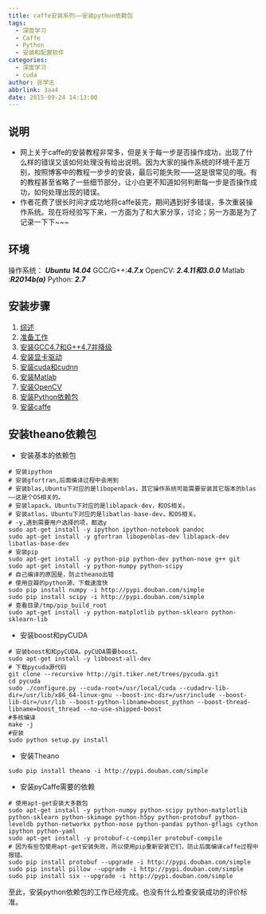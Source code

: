 ```yaml
---
title: caffe安装系列——安装python依赖包
tags:
  - 深度学习
  - Caffe
  - Python
  - 安装和配置软件
categories:
  - 深度学习
  - cuda
author: 张学志
abbrlink: 3aa4
date: 2015-09-24 14:13:00
---
```





## 说明
* 网上关于caffe的安装教程非常多，但是关于每一步是否操作成功，出现了什么样的错误又该如何处理没有给出说明。因为大家的操作系统的环境千差万别，按照博客中的教程一步步的安装，最后可能失败——这是很常见的哦。有的教程甚至省略了一些细节部分，让小白更不知道如何判断每一步是否操作成功，如何处理出现的错误。
* 作者花费了很长时间才成功地将caffe装完，期间遇到好多错误，多次重装操作系统。现在将经验写下来，一方面为了和大家分享，讨论；另一方面是为了记录一下下~~~

<!-- more -->

## 环境
操作系统： ***Ubuntu 14.04***
GCC/G++:***4.7.x***
OpenCV: ***2.4.11和3.0.0***
Matlab :***R2014b(a)***
Python:   ***2.7***

## 安装步骤

1. [综述](http://zhangxuezhi.com/2015/09/24/caffe%E5%AE%89%E8%A3%85%E7%B3%BB%E5%88%97%E2%80%94%E2%80%94%E7%BB%BC%E8%BF%B0/)
2. [准备工作]()
3. [安装GCC4.7和G++4.7并降级](http://zhangxuezhi.com/2015/09/22/caffe%E5%AE%89%E8%A3%85%E7%B3%BB%E5%88%97%E2%80%94%E2%80%94%E5%AE%89%E8%A3%85GCC4.7%E5%92%8CG++4.7%E5%B9%B6%E9%99%8D%E7%BA%A7/)
2. [安装显卡驱动](http://zhangxuezhi.com/2015/09/24/caffe%E5%AE%89%E8%A3%85%E7%B3%BB%E5%88%97%E2%80%94%E2%80%94%E5%AE%89%E8%A3%85NVIDIA%E6%98%BE%E5%8D%A1%E9%A9%B1%E5%8A%A8/)
3. [安装cuda和cudnn](http://zhangxuezhi.com/2015/09/22/caffe%E5%AE%89%E8%A3%85%E7%B3%BB%E5%88%97%E2%80%94%E2%80%94%E5%AE%89%E8%A3%85cuda%E5%92%8Ccudnn/)
4. [安装Matlab](http://zhangxuezhi.com/2015/09/23/caffe%E5%AE%89%E8%A3%85%E7%B3%BB%E5%88%97%E2%80%94%E2%80%94%E5%AE%89%E8%A3%85Matlab/)
5. [安装OpenCV](http://zhangxuezhi.com/2015/09/24/caffe%E5%AE%89%E8%A3%85%E7%B3%BB%E5%88%97%E2%80%94%E2%80%94%E5%AE%89%E8%A3%85OpenCV/)
6. [安装Python依赖包](http://zhangxuezhi.com/2015/09/24/caffe%E5%AE%89%E8%A3%85%E7%B3%BB%E5%88%97%E2%80%94%E2%80%94%E5%AE%89%E8%A3%85python%E4%BE%9D%E8%B5%96%E5%8C%85/)
7. [安装caffe](http://zhangxuezhi.com/2015/10/13/caffe%E5%AE%89%E8%A3%85%E7%B3%BB%E5%88%97%E2%80%94%E2%80%94%E5%AE%89%E8%A3%85caffe/)


## 安装theano依赖包
* 安装基本的依赖包
``` shell
# 安装ipython
# 安装gfortran,后面编译过程中会用到
# 安装blas,Ubuntu下对应的是libopenblas，其它操作系统可能需要安装其它版本的blas——这是个OS相关的。
# 安装lapack，Ubuntu下对应的是liblapack-dev，和OS相关。
# 安装atlas，Ubuntu下对应的是libatlas-base-dev，和OS相关。
# -y,遇到需要用户选择的项，都选y
sudo apt-get install -y ipython ipython-notebook pandoc 
sudo apt-get install -y gfortran libopenblas-dev liblapack-dev libatlas-base-dev 
# 安装pip
sudo apt-get install -y python-pip python-dev python-nose g++ git 
sudo apt-get install -y python-numpy python-scipy  
# 自己编译的原因是，防止theano出错
# 使用豆瓣的python源，下载速度快
sudo pip install numpy -i http://pypi.douban.com/simple 
sudo pip install scipy -i http://pypi.douban.com/simple 
# 查看目录/tmp/pip_build_root
sudo apt-get install -y python-matplotlib python-sklearn python-sklearn-lib 
```
* 安装boost和pyCUDA
```
# 安装boost和和pyCUDA。pyCUDA需要boost。
sudo apt-get install -y libboost-all-dev 
# 下载pycuda源代码
git clone --recursive http://git.tiker.net/trees/pycuda.git
cd pycuda
sudo ./configure.py --cuda-root=/usr/local/cuda --cudadrv-lib-dir=/usr/lib/x86_64-linux-gnu --boost-inc-dir=/usr/include --boost-lib-dir=/usr/lib --boost-python-libname=boost_python --boost-thread-libname=boost_thread --no-use-shipped-boost 
#多核编译
make -j 
#安装
sudo python setup.py install
```
* 安装Theano
```
sudo pip install theano -i http://pypi.douban.com/simple
```

* 安装pyCaffe需要的依赖
```
# 使用apt-get安装大多数包
sudo apt-get install -y python-numpy python-scipy python-matplotlib python-sklearn python-skimage python-h5py python-protobuf python-leveldb python-networkx python-nose python-pandas python-gflags cython ipython python-yaml 
sudo apt-get install -y protobuf-c-compiler protobuf-compile
# 因为有些包使用apt-get安装失败，所以使用pip重新安装它们，防止后面编译caffe过程中报错。
sudo pip install protobuf --upgrade -i http://pypi.douban.com/simple
sudo pip install pillow --upgrade -i http://pypi.douban.com/simple
sudo pip install six --upgrade -i http://pypi.douban.com/simple
```
至此，安装python依赖包的工作已经完成。也没有什么检查安装成功的评价标准。

